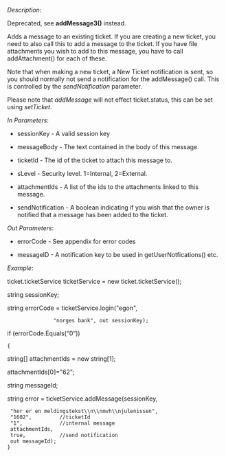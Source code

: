 <properties date="2016-06-24"
SortOrder="141"
/>

*Description*:

Deprecated, see **addMessage3()** instead.

 

Adds a message to an existing ticket. If you are creating a new ticket, you need to also call this to add a message to the ticket. If you have file attachments you wish to add to this message, you have to call addAttachment() for each of these.

 

Note that when making a new ticket, a New Ticket notification is sent, so you should normally not send a notification for the addMessage() call. This is controlled by the *sendNotification* parameter.

 

Please note that *addMessage* will not effect ticket.status, this can be set using *setTicket*.

                  

*In Parameters*:

* sessionKey            - A valid session key

* messageBody        - The text contained in the body of this message.

* ticketId     - The id of the ticket to attach this message to.

* sLevel        - Security level. 1=Internal, 2=External.

* attachmentIds       - A list of the ids to the attachments linked to this message.

* sendNotification   - A boolean indicating if you wish that the owner is notified that a message has been added to the ticket.

 

*Out Parameters*:

* errorCode  - See appendix for error codes

* messageID            - A notification key to be used in getUserNotfications() etc.

 

*Example*:

ticket.ticketService ticketService = new ticket.ticketService();

 

string sessionKey;

string errorCode = ticketService.login("egon",

                   "norges bank", out sessionKey);

 

if (errorCode.Equals(“0”))

    {

  string\[\] attachmentIds = new string\[1\];

  attachmentIds\[0\]="62";

  string messageId;

  string error = ticketService.addMessage(sessionKey,

     "her er en meldingstekst\\n\\nmvh\\njulenissen",
     "1602",         //ticketId
     "1",            //internal message  
     attachmentIds, 
     true,           //send notification
     out messageId);
    }
